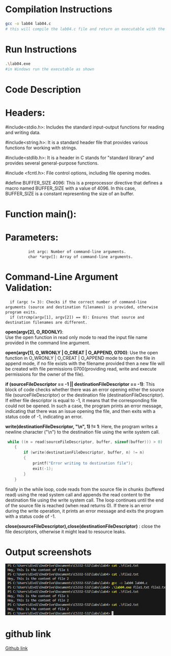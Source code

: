 <!--
NOTES:
This is the README file for lab04 
-->

# Compilation Instructions

```bash
gcc -o lab04 lab04.c 
# this will compile the lab04.c file and return an executable with the executable name lab04.exe
```
# Run Instructions

```bash
.\lab04.exe
#in Windows run the executable as shown
```

# Code Description

# Headers:

#include<stdio.h>: Includes the standard input-output functions for reading and writing data.

#include<string.h>: It is a standard header file that provides various functions for working with strings.

#include<stdlib.h>: It is a header in C stands for "standard library" and provides several general-purpose functions.

#include <fcntl.h>: File control options, including file opening modes.

#define BUFFER_SIZE 4096: This is a preprocessor directive that defines a macro named BUFFER_SIZE with a value of 4096. In this case, BUFFER_SIZE is a constant representing the size of an buffer.

# Function main():
 # Parameters: 
              int argc: Number of command-line arguments.
              char *argv[]: Array of command-line arguments.
 # Command-Line Argument Validation:
      if (argc != 3): Checks if the correct number of command-line arguments (source and destination filenames) is provided, otherwise program exits.
      if (strcmp(argv[1], argv[2]) == 0): Ensures that source and destination filenames are different.

**open(argv[2], O_RDONLY)**:  
Use the open function in read only mode to read the input file name provided in the command line argument. 

**open(argv[1], O_WRONLY | O_CREAT | O_APPEND, 0700)**: 
 Use the open function in O_WRONLY | O_CREAT | O_APPEND mode to open the file in append mode, if no file exists with the filename provided then a new file will be created with file permissions 0700(providing read, write and execute permissions for the owner of the file).

**if (sourceFileDescriptor == -1 || destinationFileDescriptor == -1)**: 
This block of code checks whether there was an error opening either the source file (sourceFileDescriptor) or the destination file (destinationFileDescriptor). If either file descriptor is equal to -1, it means that the corresponding file could not be opened. In such a case, the program prints an error message, indicating that there was an issue opening the file, and then exits with a status code of -1, indicating an error.

**write(destinationFileDescriptor, "\n", 1) != 1**: Here, the program writes a newline character ("\n") to the destination file using the write system call.

```c
 while ((n = read(sourceFileDescriptor, buffer, sizeof(buffer))) > 0)
    {
        if (write(destinationFileDescriptor, buffer, n) != n)
        {
            printf("Error writing to destination file");
            exit(-1);
        }
    }
```
finally in the while loop, code reads from the source file in chunks (buffered read) using the read system call and appends the read content to the destination file using the write system call. The loop continues until the end of the source file is reached (when read returns 0). If there is an error during the write operation, it prints an error message and exits the program with a status code of -1. 

**close(sourceFileDescriptor),close(destinationFileDescriptor)** : close the file descriptors, otherwise it might lead to  resource leaks.

# Output screenshots
![alt text](image.png)

# github link
[Github link](https://github.com/divya-gariga/CS332-532/tree/main/labs/lab4)

